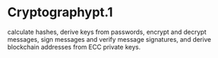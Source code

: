 # Cryptographypt.1
calculate hashes, derive keys from
passwords, encrypt and decrypt messages, sign messages and verify message signatures, and
derive blockchain addresses from ECC private keys.

